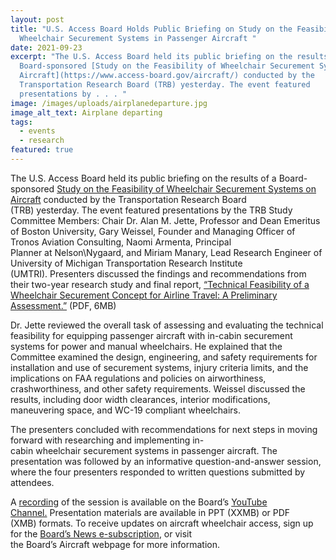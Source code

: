 ```yaml
---
layout: post
title: "U.S. Access Board Holds Public Briefing on Study on the Feasibility of
  Wheelchair Securement Systems in Passenger Aircraft "
date: 2021-09-23
excerpt: "The U.S. Access Board held its public briefing on the results of a
  Board-sponsored [Study on the Feasibility of Wheelchair Securement Systems on
  Aircraft](https://www.access-board.gov/aircraft/) conducted by the
  Transportation Research Board (TRB) yesterday. The event featured
  presentations by . . . "
image: /images/uploads/airplanedeparture.jpg
image_alt_text: Airplane departing
tags:
  - events
  - research
featured: true
---
```

The U.S. Access Board held its public briefing on the results of a Board-sponsored [Study on the Feasibility of Wheelchair Securement Systems on Aircraft](https://www.access-board.gov/aircraft/) conducted by the Transportation Research Board (TRB) yesterday. The event featured presentations by the TRB Study Committee Members: Chair Dr. Alan M. Jette, Professor and Dean Emeritus of Boston University, Gary Weissel, Founder and Managing Officer of Tronos Aviation Consulting, Naomi Armenta, Principal Planner at Nelson\Nygaard, and Miriam Manary, Lead Research Engineer of University of Michigan Transportation Research Institute (UMTRI). Presenters discussed the findings and recommendations from their two-year research study and final report, [“Technical Feasibility of a Wheelchair Securement Concept for Airline Travel: A Preliminary Assessment.”](https://www.access-board.gov/files/research/trb-final-report-sept2021.pdf) (PDF, 6MB) 

Dr. Jette reviewed the overall task of assessing and evaluating the technical feasibility for equipping passenger aircraft with in-cabin securement systems for power and manual wheelchairs. He explained that the Committee examined the design, engineering, and safety requirements for installation and use of securement systems, injury criteria limits, and the implications on FAA regulations and policies on airworthiness, crashworthiness, and other safety requirements. Weissel discussed the results, including door width clearances, interior modifications, maneuvering space, and WC-19 compliant wheelchairs.  

The presenters concluded with recommendations for next steps in moving forward with researching and implementing in-cabin wheelchair securement systems in passenger aircraft. The presentation was followed by an informative question-and-answer session, where the four presenters responded to written questions submitted by attendees.  

A [recording](https://youtu.be/VBJBi-DQRRk) of the session is available on the Board’s [YouTube Channel.](https://www.youtube.com/channel/UC5tRWTtV5eSw68N3tSpmyWw) Presentation materials are available in PPT (XXMB) or PDF (XMB) formats. To receive updates on aircraft wheelchair access, sign up for the [Board’s News e-subscription](https://public.govdelivery.com/accounts/USACCESS/subscriber/new?topic_id=USACCESS_1), or visit the Board’s Aircraft webpage for more information.